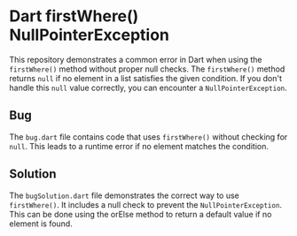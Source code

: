 # Dart firstWhere() NullPointerException
This repository demonstrates a common error in Dart when using the `firstWhere()` method without proper null checks. The `firstWhere()` method returns `null` if no element in a list satisfies the given condition. If you don't handle this `null` value correctly, you can encounter a `NullPointerException`.

## Bug
The `bug.dart` file contains code that uses `firstWhere()` without checking for `null`. This leads to a runtime error if no element matches the condition.

## Solution
The `bugSolution.dart` file demonstrates the correct way to use `firstWhere()`. It includes a null check to prevent the `NullPointerException`.  This can be done using the orElse method to return a default value if no element is found.
